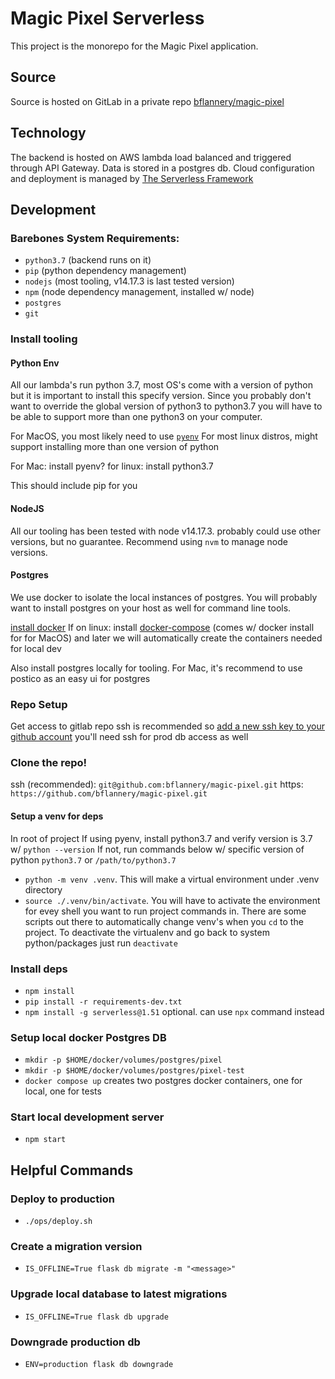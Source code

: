 # Magic Pixel Serverless

This project is the monorepo for the Magic Pixel application.

## Source

Source is hosted on GitLab in a private repo [bflannery/magic-pixel](https://github.com/bflannery/magic-pixel)


## Technology

The backend is hosted on AWS lambda load balanced and triggered through API Gateway.
Data is stored in a postgres db.
Cloud configuration and deployment is managed by [The Serverless Framework](https://www.serverless.com/)

## Development

### Barebones System Requirements:
- `python3.7` (backend runs on it)
- `pip` (python dependency management)
- `nodejs` (most tooling, v14.17.3 is last tested version)
- `npm` (node dependency management, installed w/ node)
- `postgres`
- `git`

### Install tooling

#### Python Env

All our lambda's run python 3.7, most OS's come with a version of python but it is important to install
this specify version. Since you probably don't want to override the global version of python3 to python3.7
you will have to be able to support more than one python3 on your computer.

For MacOS, you most likely need to use [`pyenv`](https://github.com/pyenv/pyenv)
For most linux distros, might support installing more than one version of python

For Mac: install pyenv?
for linux: install python3.7

This should include pip for you


#### NodeJS
All our tooling has been tested with node v14.17.3. probably could use other versions, but no guarantee.
Recommend using `nvm` to manage node versions.

#### Postgres
We use docker to isolate the local instances of postgres.
You will probably want to install postgres on your host as well for command line tools.

[install docker](https://docs.docker.com/get-docker/)
If on linux: install [docker-compose](https://docs.docker.com/compose/install/) (comes w/ docker install for for MacOS)
and later we will automatically create the containers needed for local dev

Also install postgres locally for tooling.
For Mac, it's recommend to use postico as an easy ui for postgres


### Repo Setup

Get access to gitlab repo
ssh is recommended so [add a new ssh key to your github account](https://docs.github.com/en/authentication/connecting-to-github-with-ssh)
you'll need ssh for prod db access as well

### Clone the repo!
ssh (recommended): `git@github.com:bflannery/magic-pixel.git`
https: `https://github.com/bflannery/magic-pixel.git`

#### Setup a venv for deps
In root of project
If using pyenv, install python3.7 and verify version is 3.7 w/ `python --version`
If not, run commands below w/ specific version of python `python3.7` or `/path/to/python3.7`
- `python -m venv .venv`.
This will make a virtual environment under .venv directory
- `source ./.venv/bin/activate`.
You will have to activate the environment for evey shell you want to run project commands in.
There are some scripts out there to automatically change venv's when you `cd` to the project.
To deactivate the virtualenv and go back to system python/packages just run `deactivate`


### Install deps
- `npm install`
- `pip install -r requirements-dev.txt`
- `npm install -g serverless@1.51` optional. can use `npx` command instead


### Setup local docker Postgres DB
- `mkdir -p $HOME/docker/volumes/postgres/pixel`
- `mkdir -p $HOME/docker/volumes/postgres/pixel-test`
- `docker compose up`
creates two postgres docker containers, one for local, one for tests


### Start local development server

- `npm start`

## Helpful Commands

### Deploy to production

- `./ops/deploy.sh`

### Create a migration version

- `IS_OFFLINE=True flask db migrate -m "<message>"`

### Upgrade local database to latest migrations

- `IS_OFFLINE=True flask db upgrade`

### Downgrade production db

- `ENV=production flask db downgrade`
